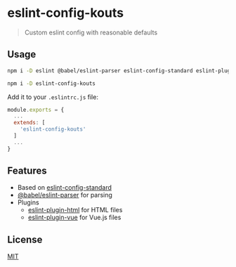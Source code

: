 # eslint-config-kouts

> Custom eslint config with reasonable defaults

## Usage

```bash
npm i -D eslint @babel/eslint-parser eslint-config-standard eslint-plugin-html eslint-plugin-import eslint-plugin-node eslint-plugin-promise@^4.3.1 eslint-plugin-vue
```

```bash
npm i -D eslint-config-kouts
```

Add it to your `.eslintrc.js` file:

```javascript
module.exports = {
  ...
  extends: [
    'eslint-config-kouts'
  ]
  ...
}
```

## Features

- Based on [eslint-config-standard](https://github.com/standard/eslint-config-standard)
- [@babel/eslint-parser](https://www.npmjs.com/package/@babel/eslint-parser) for parsing
- Plugins
  - [eslint-plugin-html](https://github.com/BenoitZugmeyer/eslint-plugin-html) for HTML files
  - [eslint-plugin-vue](https://github.com/vuejs/eslint-plugin-vue/) for Vue.js files

## License

[MIT](http://opensource.org/licenses/MIT)
